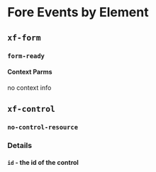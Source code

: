 # Fore Events by Element

## `xf-form`

### `form-ready`

#### Context Parms

no context info


## `xf-control`

### `no-control-resource`

### Details

#### `id` - the id of the control